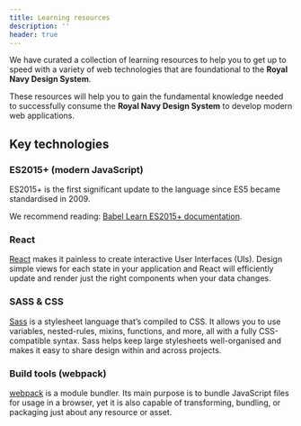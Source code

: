 ```yaml
---
title: Learning resources
description: ''
header: true
---
```


We have curated a collection of learning resources to help you to get up to speed with a variety of web technologies that are foundational to the **Royal Navy Design System**.

These resources will help you to gain the fundamental knowledge needed to successfully consume the **Royal Navy Design System** to develop modern web applications.

## Key technologies

### ES2015+ (modern JavaScript)
ES2015+ is the first significant update to the language since ES5 became standardised in 2009.

We recommend reading: [Babel Learn ES2015+ documentation](https://babeljs.io/docs/en/learn/).

### React
[React](https://reactjs.org/) makes it painless to create interactive User Interfaces (UIs). Design simple views for each state in your application and React will efficiently update and render just the right components when your data changes.

### SASS & CSS
[Sass](https://sass-lang.com) is a stylesheet language that’s compiled to CSS. It allows you to use variables, nested-rules, mixins, functions, and more, all with a fully CSS-compatible syntax. Sass helps keep large stylesheets well-organised and makes it easy to share design within and across projects.

### Build tools (webpack)
[webpack](https://webpack.js.org/) is a module bundler. Its main purpose is to bundle JavaScript files for usage in a browser, yet it is also capable of transforming, bundling, or packaging just about any resource or asset.
